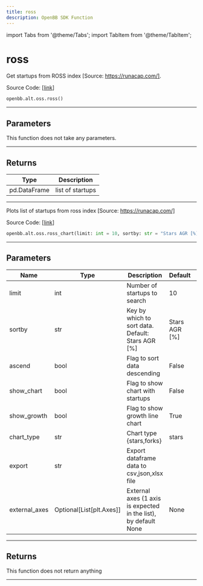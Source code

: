 ```yaml
---
title: ross
description: OpenBB SDK Function
---
```


import Tabs from '@theme/Tabs';
import TabItem from '@theme/TabItem';

# ross

<Tabs>
<TabItem value="model" label="Model" default>

Get startups from ROSS index [Source: https://runacap.com/].

Source Code: [[link](https://github.com/OpenBB-finance/OpenBBTerminal/tree/main/openbb_terminal/alternative/oss/runa_model.py#L104)]

```python
openbb.alt.oss.ross()
```

---

## Parameters

This function does not take any parameters.

---

## Returns

| Type | Description |
| ---- | ----------- |
| pd.DataFrame | list of startups |
---

</TabItem>
<TabItem value="view" label="Chart">

Plots list of startups from ross index [Source: https://runacap.com/]

Source Code: [[link](https://github.com/OpenBB-finance/OpenBBTerminal/tree/main/openbb_terminal/alternative/oss/runa_view.py#L25)]

```python
openbb.alt.oss.ross_chart(limit: int = 10, sortby: str = "Stars AGR [%]", ascend: bool = False, show_chart: bool = False, show_growth: bool = True, chart_type: str = "stars", export: str = "", external_axes: Optional[List[matplotlib.axes._axes.Axes]] = None)
```

---

## Parameters

| Name | Type | Description | Default | Optional |
| ---- | ---- | ----------- | ------- | -------- |
| limit | int | Number of startups to search | 10 | True |
| sortby | str | Key by which to sort data. Default: Stars AGR [%] | Stars AGR [%] | True |
| ascend | bool | Flag to sort data descending | False | True |
| show_chart | bool | Flag to show chart with startups | False | True |
| show_growth | bool | Flag to show growth line chart | True | True |
| chart_type | str | Chart type {stars,forks} | stars | True |
| export | str | Export dataframe data to csv,json,xlsx file |  | True |
| external_axes | Optional[List[plt.Axes]] | External axes (1 axis is expected in the list), by default None | None | True |


---

## Returns

This function does not return anything

---

</TabItem>
</Tabs>

